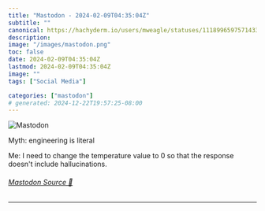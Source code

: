 ```yaml
---
title: "Mastodon - 2024-02-09T04:35:04Z"
subtitle: ""
canonical: https://hachyderm.io/users/mweagle/statuses/111899659757143328
description:
image: "/images/mastodon.png"
toc: false
date: 2024-02-09T04:35:04Z
lastmod: 2024-02-09T04:35:04Z
image: ""
tags: ["Social Media"]

categories: ["mastodon"]
# generated: 2024-12-22T19:57:25-08:00
---
```

![Mastodon](/images/mastodon.png)

<p>Myth: engineering is literal</p><p>Me: I need to change the temperature value to 0 so that the response doesn&#39;t include hallucinations.</p>


###### [Mastodon Source 🐘](https://hachyderm.io/@mweagle/111899659757143328)

___
